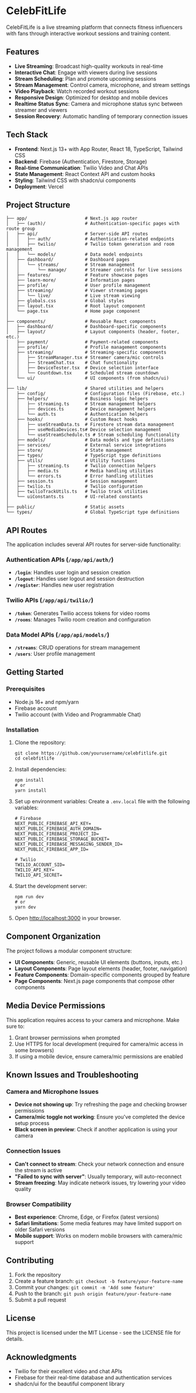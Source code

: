 # CelebFitLife

CelebFitLife is a live streaming platform that connects fitness influencers with fans through interactive workout sessions and training content.

## Features

- **Live Streaming**: Broadcast high-quality workouts in real-time
- **Interactive Chat**: Engage with viewers during live sessions
- **Stream Scheduling**: Plan and promote upcoming sessions
- **Stream Management**: Control camera, microphone, and stream settings
- **Video Playback**: Watch recorded workout sessions
- **Responsive Design**: Optimized for desktop and mobile devices
- **Realtime Status Sync**: Camera and microphone status sync between streamer and viewers
- **Session Recovery**: Automatic handling of temporary connection issues

## Tech Stack

- **Frontend**: Next.js 13+ with App Router, React 18, TypeScript, Tailwind CSS
- **Backend**: Firebase (Authentication, Firestore, Storage)
- **Real-time Communication**: Twilio Video and Chat APIs
- **State Management**: React Context API and custom hooks
- **Styling**: Tailwind CSS with shadcn/ui components
- **Deployment**: Vercel

## Project Structure

```
├── app/                      # Next.js app router
│   ├── (auth)/               # Authentication-specific pages with route group
│   ├── api/                  # Server-side API routes
│   │   ├── auth/             # Authentication-related endpoints
│   │   ├── twilio/           # Twilio token generation and room management
│   │   └── models/           # Data model endpoints
│   ├── dashboard/            # Dashboard pages
│   │   └── streams/          # Stream management
│   │       └── manage/       # Streamer controls for live sessions
│   ├── features/             # Feature showcase pages
│   ├── learn-more/           # Information pages
│   ├── profile/              # User profile management
│   ├── streaming/            # Viewer streaming pages
│   │   └── live/             # Live stream viewing
│   ├── globals.css           # Global styles
│   ├── layout.tsx            # Root layout component
│   └── page.tsx              # Home page component
│
├── components/               # Reusable React components
│   ├── dashboard/            # Dashboard-specific components
│   ├── layout/               # Layout components (header, footer, etc.)
│   ├── payment/              # Payment-related components
│   ├── profile/              # Profile management components
│   ├── streaming/            # Streaming-specific components
│   │   ├── StreamManager.tsx # Streamer camera/mic controls
│   │   ├── StreamChat.tsx    # Chat functionality
│   │   ├── DeviceTester.tsx  # Device selection interface
│   │   └── Countdown.tsx     # Scheduled stream countdown
│   └── ui/                   # UI components (from shadcn/ui)
│
├── lib/                      # Shared utilities and helpers
│   ├── config/               # Configuration files (Firebase, etc.)
│   ├── helpers/              # Business logic helpers
│   │   ├── streaming.ts      # Stream management helpers
│   │   ├── devices.ts        # Device management helpers
│   │   └── auth.ts           # Authentication helpers
│   ├── hooks/                # Custom React hooks
│   │   ├── useStreamData.ts  # Firestore stream data management
│   │   ├── useMediaDevices.ts# Device selection management
│   │   └── useStreamSchedule.ts # Stream scheduling functionality
│   ├── models/               # Data models and type definitions
│   ├── services/             # External service integrations
│   ├── store/                # State management
│   ├── types/                # TypeScript type definitions
│   ├── utils/                # Utility functions
│   │   ├── streaming.ts      # Twilio connection helpers
│   │   ├── media.ts          # Media handling utilities
│   │   └── errors.ts         # Error handling utilities
│   ├── session.ts            # Session management
│   ├── twilio.ts             # Twilio configuration
│   ├── twilioTrackUtils.ts   # Twilio track utilities
│   └── uiConstants.ts        # UI-related constants
│
├── public/                   # Static assets
└── types/                    # Global TypeScript type definitions
```

## API Routes

The application includes several API routes for server-side functionality:

### Authentication APIs (`/app/api/auth/`)
- **`/login`**: Handles user login and session creation
- **`/logout`**: Handles user logout and session destruction
- **`/register`**: Handles new user registration

### Twilio APIs (`/app/api/twilio/`)
- **`/token`**: Generates Twilio access tokens for video rooms
- **`/rooms`**: Manages Twilio room creation and configuration

### Data Model APIs (`/app/api/models/`)
- **`/streams`**: CRUD operations for stream management
- **`/users`**: User profile management

## Getting Started

### Prerequisites

- Node.js 16+ and npm/yarn
- Firebase account
- Twilio account (with Video and Programmable Chat)

### Installation

1. Clone the repository:
   ```
   git clone https://github.com/yourusername/celebfitlife.git
   cd celebfitlife
   ```

2. Install dependencies:
   ```
   npm install
   # or
   yarn install
   ```

3. Set up environment variables:
   Create a `.env.local` file with the following variables:
   ```
   # Firebase
   NEXT_PUBLIC_FIREBASE_API_KEY=
   NEXT_PUBLIC_FIREBASE_AUTH_DOMAIN=
   NEXT_PUBLIC_FIREBASE_PROJECT_ID=
   NEXT_PUBLIC_FIREBASE_STORAGE_BUCKET=
   NEXT_PUBLIC_FIREBASE_MESSAGING_SENDER_ID=
   NEXT_PUBLIC_FIREBASE_APP_ID=
   
   # Twilio
   TWILIO_ACCOUNT_SID=
   TWILIO_API_KEY=
   TWILIO_API_SECRET=
   ```

4. Start the development server:
   ```
   npm run dev
   # or
   yarn dev
   ```

5. Open [http://localhost:3000](http://localhost:3000) in your browser.

## Component Organization

The project follows a modular component structure:

- **UI Components**: Generic, reusable UI elements (buttons, inputs, etc.)
- **Layout Components**: Page layout elements (header, footer, navigation)
- **Feature Components**: Domain-specific components grouped by feature
- **Page Components**: Next.js page components that compose other components

## Media Device Permissions

This application requires access to your camera and microphone. Make sure to:

1. Grant browser permissions when prompted
2. Use HTTPS for local development (required for camera/mic access in some browsers)
3. If using a mobile device, ensure camera/mic permissions are enabled

## Known Issues and Troubleshooting

### Camera and Microphone Issues

- **Device not showing up**: Try refreshing the page and checking browser permissions
- **Camera/mic toggle not working**: Ensure you've completed the device setup process
- **Black screen in preview**: Check if another application is using your camera

### Connection Issues

- **Can't connect to stream**: Check your network connection and ensure the stream is active
- **"Failed to sync with server"**: Usually temporary, will auto-reconnect
- **Stream freezing**: May indicate network issues, try lowering your video quality

### Browser Compatibility

- **Best experience**: Chrome, Edge, or Firefox (latest versions)
- **Safari limitations**: Some media features may have limited support on older Safari versions
- **Mobile support**: Works on modern mobile browsers with camera/mic support

## Contributing

1. Fork the repository
2. Create a feature branch: `git checkout -b feature/your-feature-name`
3. Commit your changes: `git commit -m 'Add some feature'`
4. Push to the branch: `git push origin feature/your-feature-name`
5. Submit a pull request

## License

This project is licensed under the MIT License - see the LICENSE file for details.

## Acknowledgments

- Twilio for their excellent video and chat APIs
- Firebase for their real-time database and authentication services
- shadcn/ui for the beautiful component library

